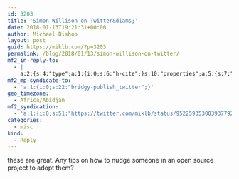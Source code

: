 ```yaml
---
id: 3203
title: 'Simon Willison on Twitter&diams;'
date: 2018-01-13T19:21:31+00:00
author: Michael Bishop
layout: post
guid: https://miklb.com/?p=3203
permalink: /blog/2018/01/13/simon-willison-on-twitter/
mf2_in-reply-to:
  - |
    a:2:{s:4:"type";a:1:{i:0;s:6:"h-cite";}s:10:"properties";a:5:{s:7:"summary";a:1:{i:0;s:275:"“This may be the best guidance I've seen anywhere on writing a really good commit history. My ideal commit combines code changes, test changes, related documentation updates and some background info in the commit, plus a link to the issue tracker https://t.co/PhaxfB3Gx0”";}s:4:"name";a:1:{i:0;s:25:"Simon Willison on Twitter";}s:3:"url";a:1:{i:0;s:52:"https://twitter.com/simonw/status/952257232380379136";}s:11:"publication";a:1:{i:0;s:7:"Twitter";}s:8:"featured";a:1:{i:0;s:101:"https://pbs.twimg.com/profile_images/378800000261649705/be9cc55e64014e6d7663c50d7cb9fc75_400x400.jpeg";}}}
mf2_mp-syndicate-to:
  - 'a:1:{i:0;s:22:"bridgy-publish_twitter";}'
geo_timezone:
  - Africa/Abidjan
mf2_syndication:
  - 'a:1:{i:0;s:51:"https://twitter.com/miklb/status/952259353003937792";}'
categories:
  - misc
kind:
  - Reply
---
```

these are great. Any tips on how to nudge someone in an open source project to adopt them?